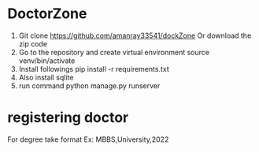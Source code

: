 # DoctorZone
1. Git clone https://github.com/amanray33541/dockZone
           Or download the zip code
2. Go to the repository and create virtual environment
    source venv/bin/activate
3. Install followings
    pip install -r requirements.txt
4. Also install 
   sqlite
5. run command
    python manage.py runserver


# registering doctor
For degree take format
Ex:
	MBBS,University,2022
